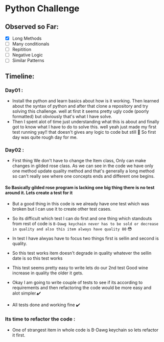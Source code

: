 # Python Challenge 

##  Observed so Far: 

- [x] Long Methods
- [ ] Many conditionals
- [ ] Repitition
- [ ] Negative Logic
- [ ] Similar Patterns

## Timeline:

### Day01 :

- Install the python and learn basics about how is it working. Then learned about the syntax of python and after that clone a repository and try solving this challenge. well at first it seems pretty ugly code (poorly formatted) but obviously that's what I have solve. 
- Then I spent alot of time just understanding what this is about and finally got to know what I have to do to solve this. well yeah just made my first test running yay!! that doesn't gives any logic to code but still 🎉 So first day was quite rough day for me. 

### Day02 :

- First thing We don't have to change the Item class, Only can make changes in gilded rose class. As we can see in the code we have only one method update quality method and that's generally a long method so can't really see where one concepts ends and different one begins.

#### So Basically gilded rose program is lacking one big thing there is no test around it. Lets create a test for it
- But a good thing in this code is we already have one test which was broken but I can use it to create other test cases.
- So its difficult which test I can do first and one thing which standouts from rest of code is ``` B-Dawg keychain never has to be sold or decrease in quality and also this item always have quality 80 ``` 😳 
- In test I have alwyas have to focus two things first is sellin and second is quality.
- So this test works item doesn't degrade in quality whatever the sellin date is so this test works 

- This test seems pretty easy to write lets do our 2nd test Good wine increase in quality the older it gets.

- Okay I am going to write couple of tests to see if its according to requirements and then refactoring the code would be more easy and alot simpler.✔️

- All tests done and working fine ✔️

### Its time to refactor the code :

- One of strangest item in whole code is B-Dawg keychain so lets refactor it first.
